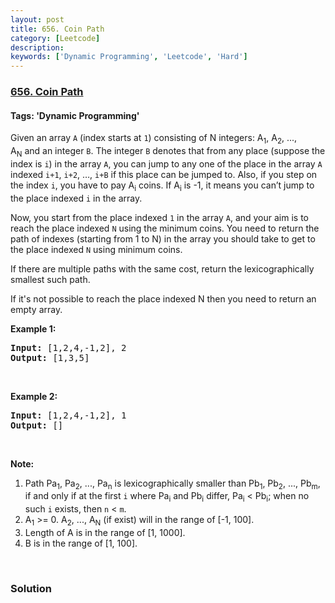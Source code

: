 ```yaml
---
layout: post
title: 656. Coin Path
category: [Leetcode]
description: 
keywords: ['Dynamic Programming', 'Leetcode', 'Hard']
---
```

### [656. Coin Path](https://leetcode.com/problems/coin-path)

#### Tags: 'Dynamic Programming'

<div class="content__u3I1 question-content__JfgR"><div><p>Given an array <code>A</code> (index starts at <code>1</code>) consisting of N integers: A<sub>1</sub>, A<sub>2</sub>, ..., A<sub>N</sub> and an integer <code>B</code>. The integer <code>B</code> denotes that from any place (suppose the index is <code>i</code>) in the array <code>A</code>, you can jump to any one of the place in the array <code>A</code> indexed <code>i+1</code>, <code>i+2</code>, …, <code>i+B</code> if this place can be jumped to. Also, if you step on the index <code>i</code>, you have to pay A<sub>i</sub> coins. If A<sub>i</sub> is -1, it means you can’t jump to the place indexed <code>i</code> in the array.</p>
<p>Now, you start from the place indexed <code>1</code> in the array <code>A</code>, and your aim is to reach the place indexed <code>N</code> using the minimum coins. You need to return the path of indexes (starting from 1 to N) in the array you should take to get to the place indexed <code>N</code> using minimum coins.</p>
<p>If there are multiple paths with the same cost, return the lexicographically smallest such path.</p>
<p>If it's not possible to reach the place indexed N then you need to return an empty array.</p>
<p><b>Example 1:</b></p>
<pre><b>Input:</b> [1,2,4,-1,2], 2
<b>Output:</b> [1,3,5]
</pre>
<p> </p>
<p><b>Example 2:</b></p>
<pre><b>Input:</b> [1,2,4,-1,2], 1
<b>Output:</b> []
</pre>
<p> </p>
<p><b>Note:</b></p>
<ol>
<li>Path Pa<sub>1</sub>, Pa<sub>2</sub>, ..., Pa<sub>n</sub> is lexicographically smaller than Pb<sub>1</sub>, Pb<sub>2</sub>, ..., Pb<sub>m</sub>, if and only if at the first <code>i</code> where Pa<sub>i</sub> and Pb<sub>i</sub> differ, Pa<sub>i</sub> &lt; Pb<sub>i</sub>; when no such <code>i</code> exists, then <code>n</code> &lt; <code>m</code>.</li>
<li>A<sub>1</sub> &gt;= 0. A<sub>2</sub>, ..., A<sub>N</sub> (if exist) will in the range of [-1, 100].</li>
<li>Length of A is in the range of [1, 1000].</li>
<li>B is in the range of [1, 100].</li>
</ol>
<p> </p>
</div></div>

### Solution
